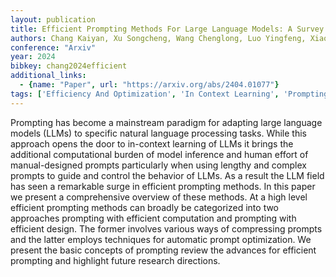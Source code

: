 ```yaml
---
layout: publication
title: Efficient Prompting Methods For Large Language Models: A Survey
authors: Chang Kaiyan, Xu Songcheng, Wang Chenglong, Luo Yingfeng, Xiao Tong, Zhu Jingbo
conference: "Arxiv"
year: 2024
bibkey: chang2024efficient
additional_links:
  - {name: "Paper", url: "https://arxiv.org/abs/2404.01077"}
tags: ['Efficiency And Optimization', 'In Context Learning', 'Prompting', 'Reinforcement Learning', 'Survey Paper']
---
```

Prompting has become a mainstream paradigm for adapting large language models (LLMs) to specific natural language processing tasks. While this approach opens the door to in-context learning of LLMs it brings the additional computational burden of model inference and human effort of manual-designed prompts particularly when using lengthy and complex prompts to guide and control the behavior of LLMs. As a result the LLM field has seen a remarkable surge in efficient prompting methods. In this paper we present a comprehensive overview of these methods. At a high level efficient prompting methods can broadly be categorized into two approaches prompting with efficient computation and prompting with efficient design. The former involves various ways of compressing prompts and the latter employs techniques for automatic prompt optimization. We present the basic concepts of prompting review the advances for efficient prompting and highlight future research directions.
